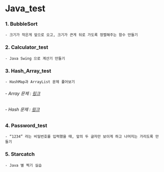 # Java_test

### 1. BubbleSort
	- 크기가 작은게 앞으로 오고, 크기가 큰게 뒤로 가도록 정렬해주는 함수 만들기

### 2. Calculator_test
	- Java Swing 으로 계산기 만들기

### 3. Hash_Array_test
	- HashMap과 ArrayList 문제 풀어보기   

###### - Array 문제 : [링크](https://power-wormhole-8f6.notion.site/ArrayList-709958f259da4935a61159e41e4ce7a6)   
###### - Hash 문제 : [링크](https://power-wormhole-8f6.notion.site/Hash-419ff718922c46adba28b353d4b2e693)   

### 4. Password_test
	- “1234” 라는 비밀번호를 입력했을 때, 앞의 두 글자만 보이게 하고 나머지는 가리도록 만들기

### 5. Starcatch
	- Java 별 찍기 실습
